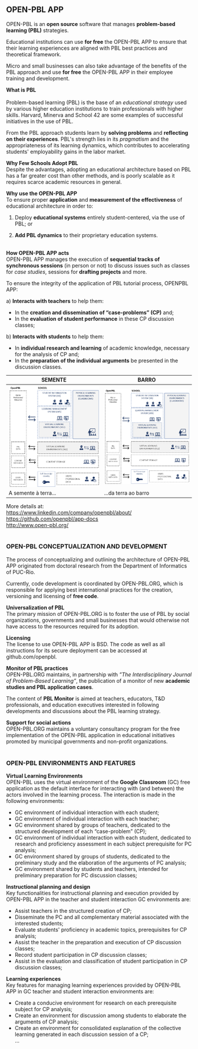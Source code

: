 ## OPEN-PBL APP 

OPEN-PBL is an **open source** software that manages **problem-based learning (PBL)** strategies. 

Educational institutions can use **for free** the OPEN-PBL APP to ensure that their learning experiences are aligned with PBL best practices and theoretical framework. 

Micro and small businesses can also take advantage of the benefits of the PBL approach and use **for free** the OPEN-PBL APP in their employee training and development.<br>

**What is PBL** <br>  
Problem-based learning (PBL) is the base of an *educational strategy* used by various higher education institutions to train professionals with higher skills. Harvard, Minerva and School 42 are some examples of successful initiatives in the use of PBL.

From the PBL approach students learn by **solving problems** and **reflecting on their experiences**. PBL's strength lies in its *pragmatism* and the appropriateness of its learning dynamics, which contributes to accelerating students' employability gains in the labor market.<br>

**Why Few Schools Adopt PBL** <br>
Despite the advantages, adopting an educational architecture based on PBL has a far greater cost than other methods, and is poorly scalable as it requires scarce academic resources in general.<br>

**Why use the OPEN-PBL APP** <br>
To ensure proper **application** and **measurement of the effectiveness** of educational architecture in order to:

1. Deploy **educational systems** entirely student-centered, via the use of PBL; or 

2. **Add PBL dynamics** to their proprietary education systems.<br><br>

**How OPEN-PBL APP acts** <br>
OPEN-PBL APP manages the execution of **sequential tracks of synchronous sessions** (in person or not) to discuss issues such as classes for *case studies*, sessions for **drafting projects** and more. 

To ensure the integrity of the application of PBL tutorial process, OPENPBL APP:

a) **Interacts with teachers** to help them:<br>
- In the **creation and dissemination of “case-problems” (CP)** and;
- In the **evaluation of student performance** in these CP discussion classes;

b) **Interacts with students** to help them:<br>
- In **individual research and learning** of academic knowledge, necessary for the analysis of CP and;
- In the **preparation of the individual arguments** be presented in the discussion classes.


SEMENTE | BARRO
------------ | -------------
![Image1](/images/openpbl_overall1.png) | ![Image2](/openpbl_overall1.png)
A semente à terra... | ...da terra ao barro


More details at:<br>
https://www.linkedin.com/company/openpbl/about/ <br>
https://github.com/openpbl/app-docs <br>
http://www.open-pbl.org/ <br><br>


### OPEN-PBL CONCEPTUALIZATION AND DEVELOPMENT 

The process of conceptualizing and outlining the architecture of OPEN-PBL APP originated from doctoral research from the Department of Informatics of PUC-Rio. 

Currently, code development is coordinated by OPEN-PBL.ORG, which is responsible for applying best international practices for the creation, versioning and licensing of **free code**. <br>

**Universalization of PBL** <br>
The primary mission of OPEN-PBL.ORG is to foster the use of PBL by social organizations, governments and small businesses that would otherwise not have access to the resources required for its adoption. <br>

**Licensing** <br>
The license to use OPEN-PBL APP is BSD. The code as well as all instructions for its secure deployment can be accessed at github.com/openpbl. <br>

**Monitor of PBL practices**<br>
OPEN-PBL.ORG maintains, in partnership with *”The Interdisciplinary Journal of Problem-Based Learning”*, the publication of a monitor of new **academic studies and PBL application cases**.

The content of **PBL Monitor** is aimed at teachers, educators, T&D professionals, and education executives interested in following developments and discussions about the PBL learning strategy. <br>

**Support for social actions** <br>
OPEN-PBL.ORG maintains a voluntary consultancy program for the free implementation of the OPEN-PBL application in educational initiatives promoted by municipal governments and non-profit organizations.<br><br>

### OPEN-PBL ENVIRONMENTS AND FEATURES 

**Virtual Learning Environments** <br>
OPEN-PBL uses the virtual environment of the **Google Classroom** (GC)  free application as the default interface for interacting with (and between) the actors involved in the learning process. The interaction is made in the following environments:
- GC environment of individual interaction with each student;
- GC environment of individual interaction with each teacher;
- GC environment shared by groups of teachers, dedicated to the structured development of each “case-problem” (CP); 
- GC environment of individual interaction with each student, dedicated to research and proficiency assessment in each subject prerequisite for PC analysis;
- GC environment shared by groups of students, dedicated to the preliminary study and the elaboration of the arguments of PC analysis;
- GC environment shared by students and teachers, intended for preliminary preparation for PC discussion classes;<br>

**Instructional planning and design** <br>
Key functionalities for instructional planning and execution provided by OPEN-PBL APP in the teacher and student interaction GC environments are: 
- Assist teachers in the structured creation of CP;
- Disseminate the PC and all complementary material associated with the interested students;
- Evaluate students' proficiency in academic topics, prerequisites for CP analysis;
- Assist the teacher in the preparation and execution of CP discussion classes;
- Record student participation in CP discussion classes;
- Assist in the evaluation and classification of student participation in CP discussion classes;<br>

**Learning experiences** <br>
Key features for managing learning experiences provided by OPEN-PBL APP in GC teacher and student interaction environments are: 
- Create a conducive environment for research on each prerequisite subject for CP analysis;
- Create an environment for discussion among students to elaborate the arguments of CP analysis;
- Create an environment for consolidated explanation of the collective learning generated in each discussion session of a CP;<br>
... 



